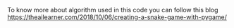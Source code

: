 To know more about algorithm used in this code you can follow this blog https://theailearner.com/2018/10/06/creating-a-snake-game-with-pygame/
